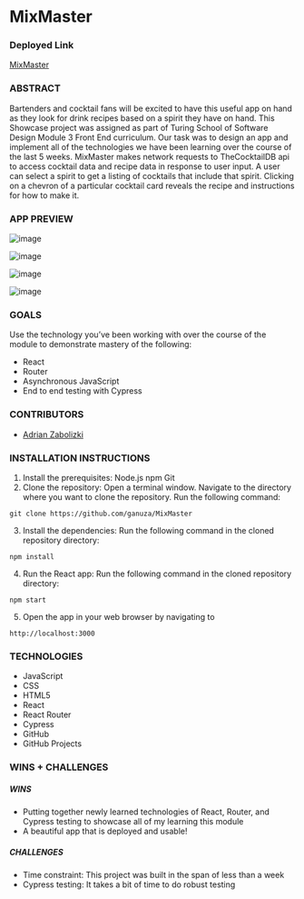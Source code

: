 # MixMaster

### Deployed Link
[MixMaster](https://mix-master.vercel.app/)

### **ABSTRACT**
Bartenders and cocktail fans will be excited to have this useful app on hand as they look for drink recipes based on a spirit they have on hand.
This Showcase project was assigned as part of Turing School of Software Design Module 3 Front End curriculum.  Our task was to design an app and implement all of the technologies we have been learning over the course of the last 5 weeks. MixMaster makes network requests to TheCocktailDB api to access cocktail data and recipe data in response to user input.  A user can select a spirit to get a listing of cocktails that include that spirit.  Clicking on a chevron of a particular cocktail card reveals the recipe and instructions for how to make it.

### **APP PREVIEW**	

![image](https://github.com/ganuza/MixMaster/assets/31826116/ebe6947d-6107-4ecb-80b1-d7f4f25fe1a9)

![image](https://github.com/ganuza/MixMaster/assets/31826116/856697a0-0273-4778-919a-3c161c78cb83)

![image](https://github.com/ganuza/MixMaster/assets/31826116/6ebdda15-62d0-4991-9387-e8d3844621bd)

![image](https://github.com/ganuza/MixMaster/assets/31826116/ad7ce021-c8c8-4b9e-8726-e7040a8560ba)


### **GOALS**

Use the technology you’ve been working with over the course of the module to demonstrate mastery of the following:
- React
- Router
- Asynchronous JavaScript
- End to end testing with Cypress

### **CONTRIBUTORS**

- [Adrian Zabolizki](https://github.com/ganuza) 

### **INSTALLATION INSTRUCTIONS**

1. Install the prerequisites:
  Node.js
  npm
  Git
2. Clone the repository:
  Open a terminal window.
  Navigate to the directory where you want to clone the repository.
  Run the following command:
  ```
  git clone https://github.com/ganuza/MixMaster
  ```
3. Install the dependencies:
  Run the following command in the cloned repository directory:
  ```
  npm install
  ```
4. Run the React app:
  Run the following command in the cloned repository directory:
  ```
  npm start
  ```
5. Open the app in your web browser by navigating to 
  ```
  http://localhost:3000
  ```
### **TECHNOLOGIES**
- JavaScript
- CSS
- HTML5
- React
- React Router
- Cypress
- GitHub
- GitHub Projects

### **WINS + CHALLENGES**

##### WINS
- Putting together newly learned technologies of React, Router, and Cypress testing to showcase all of my learning this module
- A beautiful app that is deployed and usable!

##### CHALLENGES
- Time constraint:  This project was built in the span of less than a week
- Cypress testing:  It takes a bit of time to do robust testing
